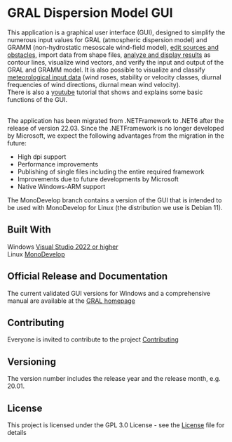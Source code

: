 # GRAL Dispersion Model GUI<br>
This application is a graphical user interface (GUI), designed to simplify the numerous input values for GRAL (atmospheric dispersion model) and GRAMM (non-hydrostatic mesoscale wind-field model), [edit sources and obstacles](ReadMe/Items.md), import data from shape files, [analyze and display results](ReadMe/Maps.md) as contour lines, visualize wind vectors, and verify the input and output of the GRAL and GRAMM model. It is also possible to visualize and classify [meteorological input data](ReadMe/WindAnalysis.md) (wind roses, stability or velocity classes, diurnal frequencies of wind directions, diurnal mean wind velocity).<br>
There is also a [youtube](https://www.youtube.com/watch?v=vfEVl-j4P5s) tutorial that shows and explains some basic functions of the GUI.<br><br>

The application has been migrated from .NETFramework to .NET6 after the release of version 22.03. Since the .NETFramework is no longer developed by Microsoft, we expect the following advantages from the migration in the future:
* High dpi support
* Performance improvements
* Publishing of single files including the entire required framework
* Improvements due to future developments by Microsoft
* Native Windows-ARM support<br>

The MonoDevelop branch contains a version of the GUI that is intended to be used with MonoDevelop for Linux (the distribution we use is Debian 11).<br>

## Built With
Windows [Visual Studio 2022 or higher](https://visualstudio.microsoft.com/de/downloads/) <br>
Linux [MonoDevelop](https://www.monodevelop.com/)<br>

## Official Release and Documentation
The current validated GUI versions for Windows and a comprehensive manual are available at the [GRAL homepage](http://lampz.tugraz.at/~gral/)

## Contributing
Everyone is invited to contribute to the project [Contributing](Contributing.md)
 
## Versioning
The version number includes the release year and the release month, e.g. 20.01.

## License
This project is licensed under the GPL 3.0 License - see the [License](License.md) file for details
